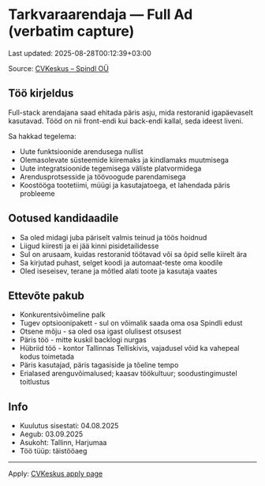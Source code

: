 # Tarkvaraarendaja — Full Ad (verbatim capture)

Last updated: 2025-08-28T00:12:39+03:00

Source: [CVKeskus – Spindl OÜ](https://www.cvkeskus.ee/tarkvaraarendaja-tallinnas-spindl-ou-985585)

## Töö kirjeldus

Full-stack arendajana saad ehitada päris asju, mida restoranid igapäevaselt kasutavad. Tööd on nii front-endi kui back-endi kallal, seda ideest liveni.

Sa hakkad tegelema:

- Uute funktsioonide arendusega nullist
- Olemasolevate süsteemide kiiremaks ja kindlamaks muutmisega
- Uute integratsioonide tegemisega väliste platvormidega
- Arendusprotsesside ja töövoogude parendamisega
- Koostööga tootetiimi, müügi ja kasutajatoega, et lahendada päris probleeme

## Ootused kandidaadile

- Sa oled midagi juba päriselt valmis teinud ja töös hoidnud
- Liigud kiiresti ja ei jää kinni pisidetailidesse
- Sul on arusaam, kuidas restoranid töötavad või sa õpid selle kiirelt ära
- Sa kirjutad puhast, selget koodi ja automaat-teste oma koodile
- Oled iseseisev, terane ja mõtled alati toote ja kasutaja vaates

## Ettevõte pakub

- Konkurentsivõimeline palk
- Tugev optsioonipakett - sul on võimalik saada oma osa Spindli edust
- Otsene mõju - sa oled osa igast olulisest otsusest
- Päris töö - mitte kuskil backlogi nurgas
- Hübriid töö - kontor Tallinnas Telliskivis, vajadusel võid ka vahepeal kodus toimetada
- Päris kasutajad, päris tagasiside ja tõeline tempo
- Erialased arenguvõimalused; kaasav töökultuur; soodustingimustel toitlustus

## Info

- Kuulutus sisestati: 04.08.2025
- Aegub: 03.09.2025
- Asukoht: Tallinn, Harjumaa
- Töö tüüp: täistööaeg

---

Apply: [CVKeskus apply page](https://www.cvkeskus.ee/application-split?job_id=985585&ga_track=1&type=1)
